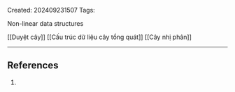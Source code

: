 Created: 202409231507
Tags: 

Non-linear data structures

[[Duyệt cây]]
[[Cấu trúc dữ liệu cây tổng quát]]
[[Cây nhị phân]]


-----
## References
1.
